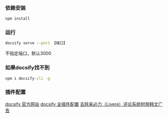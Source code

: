 ### 依赖安装
```cmd
npm install
```

### 运行
```cmd
docsify serve --port 【端口】
```
不指定端口，默认3000

### 如果docsify找不到
```cmd
npm i docsify-cli -g
```

### 插件配置
[docsify 官方网站](https://docsify.js.org/#/zh-cn/)
[docsify 全插件配置](https://xiaofei.site/#/%E8%B5%84%E6%BA%90%E5%AF%BC%E8%88%AA/link?id=%e6%96%87%e6%a1%a3%e5%b7%a5%e5%85%b7)
[去除来必力（Livere）评论系统附带韩文广告](https://wzw21.cn/2022/02/06/rm-ad/)